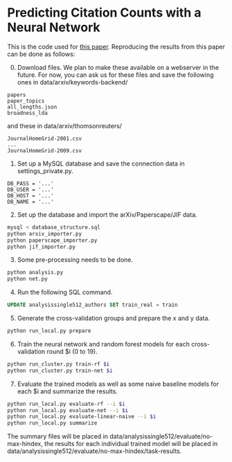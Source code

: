 # Predicting Citation Counts with a Neural Network

This is the code used for [this paper](https://arxiv.org/abs/1806.04641).
Reproducing the results from this paper can be done as follows:

0. Download files. We plan to make these available on a webserver in the future. For now, you can ask us for these files and save the following ones in data/arxiv/keywords-backend/

```
papers
paper_topics
all_lengths.json
broadness_lda
```

and these in data/arxiv/thomsonreuters/

```
JournalHomeGrid-2001.csv
...
JournalHomeGrid-2009.csv
```

1. Set up a MySQL database and save the connection data in settings_private.py.
```
DB_PASS = '...'
DB_USER = '...'
DB_HOST = '...'
DB_NAME = '...'
```
2. Set up the database and import the arXiv/Paperscape/JIF data.

```bash
mysql < database_structure.sql
python arxiv_importer.py
python paperscape_importer.py
python jif_importer.py
```

3. Some pre-processing needs to be done.

```bash
python analysis.py
python net.py
```

4. Run the following SQL command.

```SQL
UPDATE analysissingle512_authors SET train_real = train
```

5. Generate the cross-validation groups and prepare the x and y data.

```bash
python run_local.py prepare
```

6. Train the neural network and random forest models for each cross-validation round $i (0 to 19).

```bash
python run_cluster.py train-rf $i
python run_cluster.py train-net $i
```

7. Evaluate the trained models as well as some naive baseline models for each $i and summarize the results.

```bash
python run_local.py evaluate-rf --i $i
python run_local.py evaluate-net --i $i
python run_local.py evaluate-linear-naive --i $i
python run_local.py summarize
```

The summary files will be placed in data/analysissingle512/evaluate/no-max-hindex, the results for each individual trained model will be placed in data/analysissingle512/evaluate/no-max-hindex/task-results.
